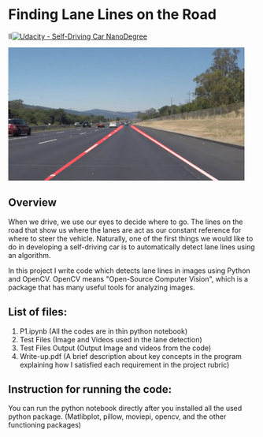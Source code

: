 # **Finding Lane Lines on the Road** 
II[![Udacity - Self-Driving Car NanoDegree](https://s3.amazonaws.com/udacity-sdc/github/shield-carnd.svg)](http://www.udacity.com/drive)

<img src="examples/laneLines_thirdPass.jpg" width="480" alt="Combined Image" />

Overview
---

When we drive, we use our eyes to decide where to go.  The lines on the road that show us where the lanes are act as our constant reference for where to steer the vehicle.  Naturally, one of the first things we would like to do in developing a self-driving car is to automatically detect lane lines using an algorithm.

In this project I write code which detects lane lines in images using Python and OpenCV.  OpenCV means "Open-Source Computer Vision", which is a package that has many useful tools for analyzing images.  


List of files:
---
1. P1.ipynb (All the codes are in thin python notebook) 
2. Test Files (Image and Videos used in the lane detection)
3. Test Files Output (Output Image and videos from the code)
4. Write-up.pdf (A brief description about key concepts in the program explaining how I satisfied each requirement in the project rubric)

Instruction for running the code:
---
You can run the python notebook directly after you installed all the used python package. (Matlibplot, pillow, moviepi, opencv, and the other functioning packages)
